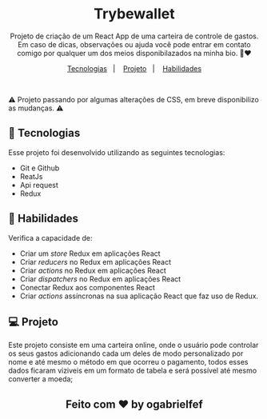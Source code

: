 <h1 align="center"> Trybewallet </h1>

<p align="center">
Projeto de criação de um React App de uma carteira de controle de gastos.
<br/>
Em caso de dicas, observações ou ajuda você pode entrar em contato comigo por qualquer um dos meios disponibilazados na minha bio. 🙂❤️
</p>

<p align="center">
  <a href="#-tecnologias">Tecnologias</a>&nbsp;&nbsp;&nbsp;|&nbsp;&nbsp;&nbsp;
  <a href="#-projeto">Projeto</a>&nbsp;&nbsp;&nbsp;|&nbsp;&nbsp;&nbsp;
  <a href="#-habilidades">Habilidades</a>
</p>

<br>

⚠️ Projeto passando por algumas alterações de CSS, em breve disponibilizo as mudanças. ⚠️
<!-- <p align="center">
  <img alt="projeto DevLinks" src="./assets/Capa.jpg" width="100%">
</p> -->

## 🚀 Tecnologias

Esse projeto foi desenvolvido utilizando as seguintes tecnologias:

- Git e Github
- ReatJs
- Api request
- Redux

## 🚀 Habilidades

Verifica a capacidade de:
- Criar um _store_ Redux em aplicações React
- Criar _reducers_ no Redux em aplicações React
- Criar _actions_ no Redux em aplicações React
- Criar _dispatchers_ no Redux em aplicações React
- Conectar Redux aos componentes React
- Criar _actions_ assíncronas na sua aplicação React que faz uso de Redux.

## 💻 Projeto

  Este projeto consiste em uma carteira online, onde o usuário pode controlar os seus gastos adicionando cada um deles de modo personalizado por nome e até mesmo o método em que ocorreu o pagamento, todos esses dados ficaram viziveis em um formato de tabela e será possível até mesmo converter a moeda;


<h2 align="center">Feito com ♥ by ogabrielfef</h2>